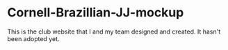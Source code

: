 # Cornell-Brazillian-JJ-mockup
This is the club website that I and my team designed and created. It hasn't been adopted yet.
